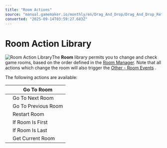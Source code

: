 ```yaml
---
title: "Room Actions"
source: "manual.gamemaker.io/monthly/en/Drag_And_Drop/Drag_And_Drop_Reference/Rooms/Room_Actions.htm"
converted: "2025-09-14T03:59:27.683Z"
---
```


# Room Action Library

![Room Action Library](../../../assets/Images/Scripting_Reference/Drag_And_Drop/Reference/Rooms/Lib_Rooms.png)The **Room** library permits you to change and check game rooms, based on the order defined in the [Room Manager](../../../Settings/The_Room_Manager.md). Note that all actions which change the room will also trigger the [Other - Room Events](../../../The_Asset_Editors/Object_Properties/Other_Events.md) .

The following actions are available:

|  | Go To Room |
| --- | --- |
|  | Go To Next Room |
|  | Go To Previous Room |
|  | Restart Room |
|  | If Room Is First |
|  | If Room Is Last |
|  | Get Current Room |